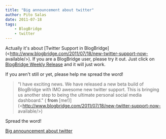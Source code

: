 ```yaml
---
title: "Big announcement about twitter"
author: Pito Salas
date: 2011-07-18
tags:
    - BlogBridge
    - twitter
---
```




Actually it's about [Twitter Support in
BlogBridge](<http://www.blogbridge.com/2011/07/18/new-twitter-support-now-
available/>). If you are a BlogBridge user, please try it out. Just click on
[BlogBridge Weekly
Release](<http://www.blogbridge.com/install/weekly/blogbridge.jnlp>) and it
will just work.

If you aren't still or yet, please help me spread the word!

> "I have exciting news. We have released a new beta build of BlogBridge with
> IMO awesome new twitter support. This is bringing us another step to being
> the ultimate personal social media dashboard." ( **from**
> [me!)](<http://www.blogbridge.com/2011/07/18/new-twitter-support-now-
> available/>)

Spread the word!


[Big announcement about twitter](None)
